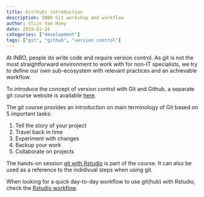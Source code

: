 ```yaml
---
title: Git(hub) introduction
description: INBO Git workshop and workflow
author: Stijn Van Hoey
date: 2019-01-24
categories: ["development"]
tags: ["git", "github", "version control"]
---
```


At INBO, people do write code and require version control. As git is not the most straightforward environment to 
work with for non-IT specialists, we try to define our own sub-ecosystem with relevant practices and an 
achievable workflow.

To introduce the concept of version control with Git and Github, a separate git course website is 
available [here](https://inbo.github.io/git-course/index.html). 

The git course provides an introduction on main terminology of Git based on 5 important tasks:

1. Tell the story of your project
2. Travel back in time
3. Experiment with changes
4. Backup your work
5. Collaborate on projects

The hands-on session [git with Rstudio](https://inbo.github.io/git-course/course_rstudio.html) is 
part of the course. It can also be used as a reference to the indidivual steps when using git. 

When looking for a quick day-to-day workflow to use git(hub) with Rstudio, check the 
[Rstudio workflow](https://inbo.github.io/git-course/workflow_rstudio.html).
